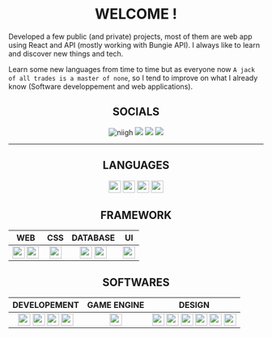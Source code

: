 <h1 align="center">
    WELCOME !
</h1>

Developed a few public (and private) projects, most of them are web app using React and API (mostly working with Bungie API). I always like to learn and discover new things and tech.

Learn some new languages from time to time but as everyone now `A jack of all trades is a master of none`, so I tend to improve on what I already know (Software developpement and web applications).

<h2 align="center">
    <b>SOCIALS</b>
</h2>

<div align="center">
    <img alt="niigh" src="https://img.shields.io/badge/niigh-white?logo=discord" /> <img src="https://img.shields.io/badge/__Niiigh-white?logo=twitter" /> <img src="https://img.shields.io/badge/Nigh-%23191C1E?logo=behance&link=https%3A%2F%2Fwww.behance.net%2Fnigh" /> <img src="https://custom-icon-badges.demolab.com/badge/Nigh-%239559-white?logo=destiny&logoColor=white&labelColor=%23191C1E&color=%2300CCFF" />
</div>

---

<div align="center">
    <div>
        <h2>
            <b>LANGUAGES</b>
        </h2>
        <div>
            <img height="24" width="24" src="https://cdn.simpleicons.org/cplusplus" /> 
            <img height="24" width="24" src="https://cdn.simpleicons.org/javascript" /> 
            <img height="24" width="24" src="https://cdn.simpleicons.org/typescript" /> 
            <img height="24" width="24" src="https://cdn.simpleicons.org/python" />
        </div>
    </div>
    <div>
        <h2>
            <b>FRAMEWORK</b>
        </h2>
        <div>
        <table>
            <thead>
                <tr>
                    <th>WEB</th>
                    <th>CSS</th>
                    <th>DATABASE</th>
                    <th>UI</th>
                </tr>
            </thead>
            <tbody>
                <tr>
                    <td align="center">
                        <img align="top" height="24" width="24" src="https://cdn.simpleicons.org/react/" />
                        <img align="top" height="24" width="24" src="https://cdn.simpleicons.org/nextdotjs/000000/FFFFFF" />
                    </td>
                    <td align="center">
                        <img align="top" height="24" width="24" src="https://cdn.simpleicons.org/tailwindcss/" />
                    </td>
                    <td align="center">
                        <img align="top" height="24" width="24" src="https://cdn.simpleicons.org/mongodb/" />
                        <img align="top" height="24" width="24" src="https://cdn.simpleicons.org/sqlite/" />
                    </td>
                    <td align="center">
                        <img align="top" height="24" width="24" src="https://cdn.simpleicons.org/qt/" />
                    </td>
                </tr>
            </tbody>
        </table>
        </div>
    </div>
    <div>
        <h2>
            <b>SOFTWARES</b>
        </h2>
        <table>
            <thead>
                <tr>
                    <th>DEVELOPEMENT</th>
                    <th>GAME ENGINE</th>
                    <th>DESIGN</th>
                </tr>
            </thead>
            <tbody>
                <tr>
                    <td align="center">
                        <img align="top" height="24" width="24" src="https://cdn.simpleicons.org/webstorm/000000/FFFFFF" /> 
                        <img align="top" height="24" width="24" src="https://cdn.simpleicons.org/visualstudio/" /> 
                        <img align="top" height="24" width="24" src="https://cdn.simpleicons.org/visualstudiocode/" />
                        <img align="top" height="24" width="24" src="https://cdn.simpleicons.org/gitkraken" />
                    </td>
                    <td align="center">
                        <img align="top" height="24" width="24" src="https://cdn.simpleicons.org/unrealengine/0E1128/FFFFFF" />
                    </td>
                    <td align="center">
                        <img align="top" height="24" width="24" src="https://cdn.simpleicons.org/figma/" />
                        <img align="top" height="24" width="24" src="https://cdn.simpleicons.org/adobephotoshop/" />
                        <img align="top" height="24" width="24" src="https://cdn.simpleicons.org/adobeillustrator/" />
                        <img align="top" height="24" width="24" src="https://cdn.simpleicons.org/adobepremierepro/" />
                        <img align="top" height="24" width="24" src="https://cdn.simpleicons.org/adobeaftereffects/" />
                        <img align="top" height="24" width="24" src="https://cdn.simpleicons.org/blender/" />
                    </td>
                </tr>
            </tbody>
        </table>
    </div>
</div>
